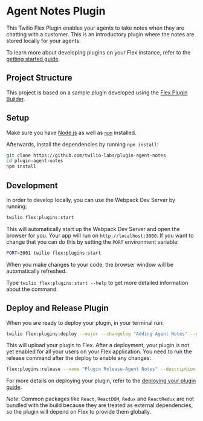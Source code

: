 # Agent Notes Plugin

This Twilio Flex Plugin enables your agents to take notes when they are chatting with a customer. This is an introductory plugin where the notes are stored locally for your agents.

To learn more about developing plugins on your Flex instance, refer to the [getting started guide](https://www.twilio.com/docs/flex/quickstart/getting-started-plugin).

## Project Structure

This project is based on a sample plugin developed using the [Flex Plugin Builder](https://github.com/twilio/flex-plugin-builder).

## Setup

Make sure you have [Node.js](https://nodejs.org) as well as [`npm`](https://npmjs.com) installed.

Afterwards, install the dependencies by running `npm install`:

```bash
git clone https://github.com/twilio-labs/plugin-agent-notes
cd plugin-agent-notes
npm install
```

## Development

In order to develop locally, you can use the Webpack Dev Server by running:

```bash
twilio flex:plugins:start
```

This will automatically start up the Webpack Dev Server and open the browser for you. Your app will run on `http://localhost:3000`. If you want to change that you can do this by setting the `PORT` environment variable:

```bash
PORT=3001 twilio flex:plugins:start
```

When you make changes to your code, the browser window will be automatically refreshed.

Type `twilio flex:plugins:start --help` to get more detailed information about the command.

## Deploy and Release Plugin

When you are ready to deploy your plugin, in your terminal run:

```bash
twilio flex:plugins:deploy --major --changelog "Adding Agent Notes" --description "Ability for agents to take notes"
```

This will upload your plugin to Flex. After a deployment, your plugin is not yet enabled for all your users on your Flex application. You need to run the release command after the deploy to enable any changes:


```bash
flex:plugins:release --name "Plugin Release-Agent Notes" --description "Enabling plugin agent notes" --plugin plugin-agent-notes@latest
```

For more details on deploying your plugin, refer to the [deploying your plugin guide](https://www.twilio.com/docs/flex/developer/plugins/cli/deploy-and-release).

_Note_: Common packages like `React`, `ReactDOM`, `Redux` and `ReactRedux` are not bundled with the build because they are treated as external dependencies, so the plugin will depend on Flex to provide them globally.
